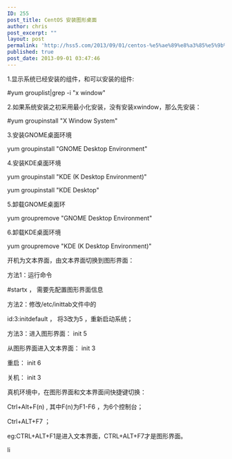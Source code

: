 ```yaml
---
ID: 255
post_title: CentOS 安装图形桌面
author: chris
post_excerpt: ""
layout: post
permalink: 'http://hss5.com/2013/09/01/centos-%e5%ae%89%e8%a3%85%e5%9b%be%e5%bd%a2%e6%a1%8c%e9%9d%a2/'
published: true
post_date: 2013-09-01 03:47:46
---
```

<p>1.显示系统已经安装的组件，和可以安装的组件: <p>#yum grouplist|grep -i "x window" <p>2.如果系统安装之初采用最小化安装，没有安装xwindow，那么先安装： <p>#yum groupinstall "X Window System" <p>3.安装GNOME桌面环境 <p>yum groupinstall "GNOME Desktop Environment" <p>4.安装KDE桌面环境 <p>yum groupinstall "KDE (K Desktop Environment)" <p>yum groupinstall "KDE Desktop" <p>5.卸载GNOME桌面环 <p>yum groupremove "GNOME Desktop Environment" <p>6.卸载KDE桌面环境 <p>yum groupremove "KDE (K Desktop Environment)" <p>开机为文本界面，由文本界面切换到图形界面： <p>方法1：运行命令 <p>#startx ， 需要先配置图形界面信息 <p>方法2：修改/etc/inittab文件中的 <p>id:3:initdefault ， 将3改为5 ，重新启动系统； <p>方法3：进入图形界面： init 5 <p>从图形界面进入文本界面： init 3 <p>重启： init 6 <p>关机： init 3 <p>真机环境中，在图形界面和文本界面间快捷键切换： <p>Ctrl+Alt+F(n) , 其中F(n)为F1-F6 ，为6个控制台； <p>Ctrl+ALT+F7 ； <p>eg:CTRL+ALT+F1是进入文本界面，CTRL+ALT+F7才是图形界面。 <p><a href="http://www.linuxidc.com"><img alt="linux" src="http://www.linuxidc.com/linuxfile/logo.gif" width="15" height="17"></a>